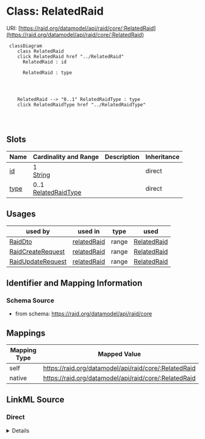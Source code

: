 

# Class: RelatedRaid



URI: [https://raid.org/datamodel/api/raid/core/:RelatedRaid](https://raid.org/datamodel/api/raid/core/:RelatedRaid)






```mermaid
 classDiagram
    class RelatedRaid
    click RelatedRaid href "../RelatedRaid"
      RelatedRaid : id
        
      RelatedRaid : type
        
          
    
    
    RelatedRaid --> "0..1" RelatedRaidType : type
    click RelatedRaidType href "../RelatedRaidType"

        
      
```




<!-- no inheritance hierarchy -->


## Slots

| Name | Cardinality and Range | Description | Inheritance |
| ---  | --- | --- | --- |
| [id](../slots/id.md) | 1 <br/> [String](../types/String.md) |  | direct |
| [type](../slots/type.md) | 0..1 <br/> [RelatedRaidType](../classes/RelatedRaidType.md) |  | direct |





## Usages

| used by | used in | type | used |
| ---  | --- | --- | --- |
| [RaidDto](../classes/RaidDto.md) | [relatedRaid](../slots/relatedRaid.md) | range | [RelatedRaid](../classes/RelatedRaid.md) |
| [RaidCreateRequest](../classes/RaidCreateRequest.md) | [relatedRaid](../slots/relatedRaid.md) | range | [RelatedRaid](../classes/RelatedRaid.md) |
| [RaidUpdateRequest](../classes/RaidUpdateRequest.md) | [relatedRaid](../slots/relatedRaid.md) | range | [RelatedRaid](../classes/RelatedRaid.md) |






## Identifier and Mapping Information







### Schema Source


* from schema: https://raid.org/datamodel/api/raid/core




## Mappings

| Mapping Type | Mapped Value |
| ---  | ---  |
| self | https://raid.org/datamodel/api/raid/core/:RelatedRaid |
| native | https://raid.org/datamodel/api/raid/core/:RelatedRaid |







## LinkML Source

<!-- TODO: investigate https://stackoverflow.com/questions/37606292/how-to-create-tabbed-code-blocks-in-mkdocs-or-sphinx -->

### Direct

<details>
```yaml
name: RelatedRaid
from_schema: https://raid.org/datamodel/api/raid/core
slots:
- id
attributes:
  type:
    name: type
    from_schema: https://raid.org/datamodel/api/raid/core
    domain_of:
    - Title
    - Description
    - Access
    - RelatedRaid
    - RelatedObject
    - AlternateIdentifier
    range: RelatedRaidType

```
</details>

### Induced

<details>
```yaml
name: RelatedRaid
from_schema: https://raid.org/datamodel/api/raid/core
attributes:
  type:
    name: type
    from_schema: https://raid.org/datamodel/api/raid/core
    alias: type
    owner: RelatedRaid
    domain_of:
    - Title
    - Description
    - Access
    - RelatedRaid
    - RelatedObject
    - AlternateIdentifier
    range: RelatedRaidType
  id:
    name: id
    from_schema: https://raid.org/datamodel/api/raid/core
    rank: 1000
    identifier: true
    alias: id
    owner: RelatedRaid
    domain_of:
    - ClosedRaid
    - Id
    - Contributor
    - Organisation
    - RelatedRaid
    - RelatedObject
    - AlternateIdentifier
    - Owner
    - RegistrationAgency
    - TitleType
    - DescriptionType
    - AccessType
    - ContributorPosition
    - ContributorRole
    - OrganisationRole
    - RelatedRaidType
    - RelatedObjectType
    - RelatedObjectCategory
    - Language
    - Subject
    - SpatialCoverage
    - TraditionalKnowledgeLabel
    range: string
    required: true

```
</details>